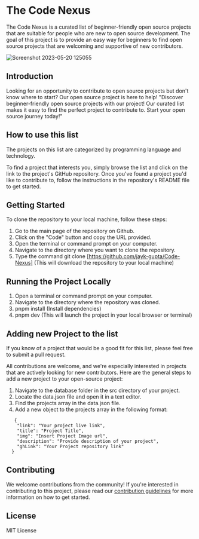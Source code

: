 # The Code Nexus
The Code Nexus is a curated list of beginner-friendly open source projects that are suitable for people who are new to open source development. The goal of this project is to provide an easy way for beginners to find open source projects that are welcoming and supportive of new contributors.

![Screenshot 2023-05-20 125055](https://github.com/jayk-gupta/Code-Nexus/assets/100681165/e9f3c4e7-276f-4b21-a6e1-fabd04126e25)


## Introduction

Looking for an opportunity to contribute to open source projects but don't know where to start?
Our open source project is here to help!
"Discover beginner-friendly open source projects with our project! Our curated list makes it easy to find the perfect project to contribute to. Start your open source journey today!"

## How to use this list
The projects on this list are categorized by programming language and technology.

To find a project that interests you, simply browse the list and click on the link to the project's GitHub repository. Once you've found a project you'd like to contribute to, follow the instructions in the repository's README file to get started.


## Getting Started
To clone the repository to your local machine, follow these steps:

1. Go to the main page of the repository on Github.
2. Click on the "Code" button and copy the URL provided.
3. Open the terminal or command prompt on your computer.
4. Navigate to the directory where you want to clone the repository.
5. Type the command git clone [https://github.com/jayk-gupta/Code-Nexus] (This will download the repository to your local machine)

## Running the Project Locally

1. Open a terminal or command prompt on your computer.
2. Navigate to the directory where the repository was cloned.
3. pnpm install (Install dependencies)
4. pnpm dev (This will launch the project in your local browser or terminal)

## Adding new Project to the list

If you know of a project that would be a good fit for this list, please feel free to submit a pull request.

All contributions are welcome, and we're especially interested in projects that are actively looking for new contributors.
Here are the general steps to add a new project to your open-source project:

1. Navigate to the database folder in the src directory of your project.
2. Locate the data.json file and open it in a text editor.
3. Find the projects array in the data.json file.
4. Add a new object to the projects array in the following format:

```
   {
    "link": "Your project live link",
    "title": "Project Title",
    "img": "Insert Project Image url",
    "description": "Provide description of your project",
    "ghLink": "Your Project repository link"
  }
```

## Contributing 
We welcome contributions from the community! 
If you're interested in contributing to this project, please read our [contribution guidelines](CONTRIBUTING.md) for more information on how to get started.

## License

MIT License
